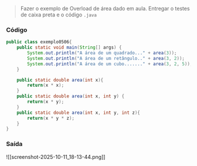 > Fazer o exemplo de Overload de área dado em aula. Entregar o testes de caixa preta e o código `.java`

### Código
```java
public class exemplo0506{
	public static void main(String[] args) {
		System.out.println("A área de um quadrado..." + area(3));
		System.out.println("A área de um retângulo.." + area(3, 2));
		System.out.println("A área de um cubo......." + area(3, 2, 5));
	}

	public static double area(int x){
		return(x * x);
	}
	public static double area(int x, int y) {
		return(x * y);
	}
	public static double area(int x, int y, int z){
		return(x * y * z);
	}
}
```
### Saída
![[screenshot-2025-10-11_18-13-44.png]]